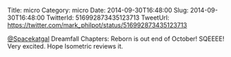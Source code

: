 Title: micro
Category: micro
Date: 2014-09-30T16:48:00
Slug: 2014-09-30T16:48:00
TwitterId: 516992873435123713
TweetUrl: https://twitter.com/mark_philpot/status/516992873435123713

[@Spacekatgal](https://twitter.com/Spacekatgal) Dreamfall Chapters: Reborn is out end of October! SQEEEE! Very excited.  Hope Isometric reviews it.